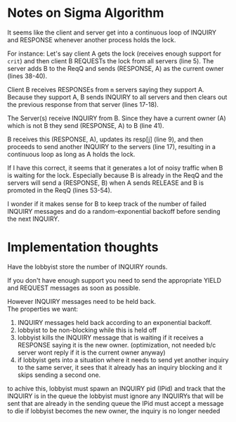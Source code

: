 Notes on Sigma Algorithm
========================

It seems like the client and server get into a continuous loop of INQUIRY and
RESPONSE whenever another process holds the lock.  

For instance: Let's say client A gets the lock (receives enough support for
`crit`) and then client B REQUESTs the lock from all servers (line 5). The
server adds B to the ReqQ and sends (RESPONSE, A) as the current owner (lines
38-40). 

Client B receives RESPONSEs from `m` servers saying they support A.
Because they support A, B sends INQUIRY to all servers and then clears out the
previous response from that server (lines 17-18).

The Server(s) receive INQUIRY from B. Since they have a current owner (A) which
is not B they send (RESPONSE, A) to B (line 41).

B receives this (RESPONSE, A), updates its resp[j] (line 9), and then proceeds to
send another INQUIRY to the servers (line 17), resulting in a continuous loop as
long as A holds the lock.  

If I have this correct, it seems that it generates a lot of noisy traffic when
B is waiting for the lock. Especially because B is already in the ReqQ and the
servers will send a (RESPONSE, B) when A sends RELEASE and B is promoted in
the ReqQ (lines 53-54).

I wonder if it makes sense for B to keep track of the number of failed INQUIRY
messages and do a random-exponential backoff before sending the next INQUIRY.

Implementation thoughts
=======================

Have the lobbyist store the number of INQUIRY rounds. 

If you don't have enough support you need to send the appropriate YIELD and
REQUEST messages as soon as possible. 

However INQUIRY messages need to be held back.  
The properties we want:
1) INQUIRY messages held back according to an exponential backoff.    
2) lobbyist to be non-blocking while this is held off
3) lobbyist kills the INQUIRY message that is waiting if it receives a RESPONSE saying it is the new owner. (optimization, not needed b/c server wont reply if it is the current owner anyway)
4) if lobbyist gets into a situation where it needs to send yet another inquiry to the same server, it sees that it already has an inquiry blocking and it skips sending a second one. 

to achive this,
lobbyist must spawn an INQUIRY pid (IPid) and track that the INQUIRY is in the queue 
the lobbyist must ignore any INQUIRYs that will be sent that are already in the sending queue 
the IPid must accept a message to die if lobbyist becomes the new owner, the inquiry is no longer needed


